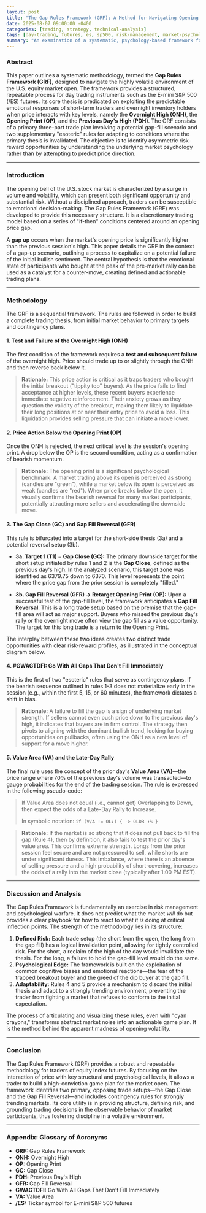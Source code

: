 ```yaml
---
layout: post
title: "The Gap Rules Framework (GRF): A Method for Navigating Opening Bell Volatility in Equity Index Futures"
date: 2025-08-07 09:00:00 -0400
categories: [trading, strategy, technical-analysis]
tags: [day-trading, futures, es, sp500, risk-management, market-psychology]
summary: "An examination of a systematic, psychology-based framework for identifying high-probability trade setups during the market open, focusing on the E-mini S&P 500 (/ES) futures contract."
---
```



### Abstract

This paper outlines a systematic methodology, termed the **Gap Rules Framework (GRF)**, designed to navigate the highly volatile environment of the U.S. equity market open. The framework provides a structured, repeatable process for day trading instruments such as the E-mini S\&P 500 (/ES) futures. Its core thesis is predicated on exploiting the predictable emotional responses of short-term traders and overnight inventory holders when price interacts with key levels, namely the **Overnight High (ONH)**, the **Opening Print (OP)**, and the **Previous Day's High (PDH)**. The GRF consists of a primary three-part trade plan involving a potential gap-fill scenario and two supplementary "esoteric" rules for adapting to conditions where the primary thesis is invalidated. The objective is to identify asymmetric risk-reward opportunities by understanding the underlying market psychology rather than by attempting to predict price direction.

-----

### Introduction

The opening bell of the U.S. stock market is characterized by a surge in volume and volatility, which can present both significant opportunity and substantial risk. Without a disciplined approach, traders can be susceptible to emotional decision-making. The Gap Rules Framework (GRF) was developed to provide this necessary structure. It is a discretionary trading model based on a series of "if-then" conditions centered around an opening price gap.

A **gap up** occurs when the market's opening price is significantly higher than the previous session's high. This paper details the GRF in the context of a gap-up scenario, outlining a process to capitalize on a potential failure of the initial bullish sentiment. The central hypothesis is that the emotional state of participants who bought at the peak of the pre-market rally can be used as a catalyst for a counter-move, creating defined and actionable trading plans.

-----

### Methodology

The GRF is a sequential framework. The rules are followed in order to build a complete trading thesis, from initial market behavior to primary targets and contingency plans.

#### **1. Test and Failure of the Overnight High (ONH)**

The first condition of the framework requires a **test and subsequent failure** of the overnight high. Price should trade up to or slightly through the ONH and then reverse back below it.

> **Rationale:** This price action is critical as it traps traders who bought the initial breakout ("tippity top" buyers). As the price fails to find acceptance at higher levels, these recent buyers experience immediate negative reinforcement. Their anxiety grows as they question the validity of the breakout, making them likely to liquidate their long positions at or near their entry price to avoid a loss. This liquidation provides selling pressure that can initiate a move lower.

#### **2. Price Action Below the Opening Print (OP)**

Once the ONH is rejected, the next critical level is the session's opening print. A drop below the OP is the second condition, acting as a confirmation of bearish momentum.

> **Rationale:** The opening print is a significant psychological benchmark. A market trading above its open is perceived as strong (candles are "green"), while a market below its open is perceived as weak (candles are "red"). When price breaks below the open, it visually confirms the bearish reversal for many market participants, potentially attracting more sellers and accelerating the downside move.

#### **3. The Gap Close (GC) and Gap Fill Reversal (GFR)**

This rule is bifurcated into a target for the short-side thesis (3a) and a potential reversal setup (3b).

  * **3a. Target 1 (T1) = Gap Close (GC):** The primary downside target for the short setup initiated by rules 1 and 2 is the **Gap Close**, defined as the previous day's high. In the analyzed scenario, this target zone was identified as $6379.75$ down to $6370$. This level represents the point where the price gap from the prior session is completely "filled."

  * **3b. Gap Fill Reversal (GFR) → Retarget Opening Print (OP):** Upon a successful test of the gap-fill level, the framework anticipates a **Gap Fill Reversal**. This is a long trade setup based on the premise that the gap-fill area will act as major support. Buyers who missed the previous day's rally or the overnight move often view the gap fill as a value opportunity. The target for this long trade is a return to the Opening Print.

The interplay between these two ideas creates two distinct trade opportunities with clear risk-reward profiles, as illustrated in the conceptual diagram below.

#### **4. \#GWAGTDFI: Go With All Gaps That Don't Fill Immediately**

This is the first of two "esoteric" rules that serve as contingency plans. If the bearish sequence outlined in rules 1-3 does not materialize early in the session (e.g., within the first 5, 15, or 60 minutes), the framework dictates a shift in bias.

> **Rationale:** A failure to fill the gap is a sign of underlying market strength. If sellers cannot even push price down to the previous day's high, it indicates that buyers are in firm control. The strategy then pivots to aligning with the dominant bullish trend, looking for buying opportunities on pullbacks, often using the ONH as a new level of support for a move higher.

#### **5. Value Area (VA) and the Late-Day Rally**

The final rule uses the concept of the prior day's **Value Area (VA)**—the price range where 70% of the previous day's volume was transacted—to gauge probabilities for the end of the trading session. The rule is expressed in the following pseudo-code:

> If Value Area does not equal (i.e., cannot get) Overlapping to Down, then expect the odds of a Late-Day Rally to Increase.
>
> In symbolic notation: `if (V/A != OL↓) { -> OLDR ↑% }`

> **Rationale:** If the market is so strong that it does not pull back to fill the gap (Rule 4), then by definition, it also fails to test the prior day's value area. This confirms extreme strength. Longs from the prior session feel secure and are not pressured to sell, while shorts are under significant duress. This imbalance, where there is an absence of selling pressure and a high probability of short-covering, increases the odds of a rally into the market close (typically after 1:00 PM EST).

-----

### Discussion and Analysis

The Gap Rules Framework is fundamentally an exercise in risk management and psychological warfare. It does not predict what the market *will* do but provides a clear playbook for how to react to what it *is* doing at critical inflection points. The strength of the methodology lies in its structure:

1.  **Defined Risk:** Each trade setup (the short from the open, the long from the gap fill) has a logical invalidation point, allowing for tightly controlled risk. For the short, a reclaim of the high of the day would invalidate the thesis. For the long, a failure to hold the gap-fill level would do the same.
2.  **Psychological Edge:** The framework is built on the exploitation of common cognitive biases and emotional reactions—the fear of the trapped breakout buyer and the greed of the dip buyer at the gap fill.
3.  **Adaptability:** Rules 4 and 5 provide a mechanism to discard the initial thesis and adapt to a strongly trending environment, preventing the trader from fighting a market that refuses to conform to the initial expectation.

The process of articulating and visualizing these rules, even with "cyan crayons," transforms abstract market noise into an actionable game plan. It is the method behind the apparent madness of opening volatility.

-----

### Conclusion

The Gap Rules Framework (GRF) provides a robust and repeatable methodology for traders of equity index futures. By focusing on the interaction of price with key structural and psychological levels, it allows a trader to build a high-conviction game plan for the market open. The framework identifies two primary, opposing trade setups—the Gap Close and the Gap Fill Reversal—and includes contingency rules for strongly trending markets. Its core utility is in providing structure, defining risk, and grounding trading decisions in the observable behavior of market participants, thus fostering discipline in a volatile environment.

-----

### Appendix: Glossary of Acronyms

  * **GRF:** Gap Rules Framework
  * **ONH:** Overnight High
  * **OP:** Opening Print
  * **GC:** Gap Close
  * **PDH:** Previous Day's High
  * **GFR:** Gap Fill Reversal
  * **GWAGTDFI:** Go With All Gaps That Don't Fill Immediately
  * **VA:** Value Area
  * **/ES:** Ticker symbol for E-mini S\&P 500 futures
